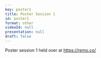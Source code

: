 ```yaml
---
key: poster1
title: Poster Session 1
id: poster1
format: other
videoId: null
presentation: null
draft: false
---
```

Poster session 1 held over at <a href="https://remo.co/" target="_blank">https://remo.co/</a>
